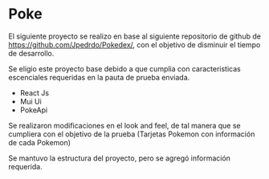 # Poke
El siguiente proyecto se realizo en base al siguiente repositorio de github de https://github.com/Jpedrdo/Pokedex/,  con el objetivo de disminuir el tiempo de desarrollo.

Se eligio este proyecto base debido a que cumplia con caracteristicas escenciales requeridas en la pauta de prueba enviada.

- React Js
- Mui Ui
- PokeApi

Se realizaron modificaciones en el look and feel, de tal manera que se cumpliera con el objetivo de la prueba (Tarjetas Pokemon con información de cada Pokemon)

Se mantuvo la estructura del proyecto, pero se agregó información requerida.

